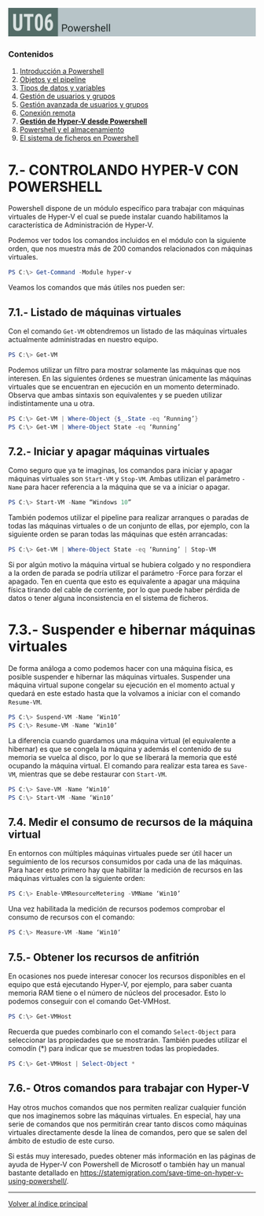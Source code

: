 ![Carátula UT06](imgs/caratula_ut06.png)


### Contenidos

1. [Introducción a Powershell](01_introducción.md)
2. [Objetos y el pipeline](02_pipelines.md)
3. [Tipos de datos y variables](03_tipos_datos_y_variables.md)
4. [Gestión de usuarios y grupos](04_usuarios.md)
5. [Gestión avanzada de usuarios y grupos](05_usuarios_avanzado.md)
6. [Conexión remota](06_conexion_remota.md)
7. [**Gestión de Hyper-V desde Powershell**](07_hyperv.md)
8. [Powershell y el almacenamiento](08_almacenamiento.md)
9. [El sistema de ficheros en Powershell](09_sistema_ficheros.md)


# 7.- CONTROLANDO HYPER-V CON POWERSHELL

Powershell dispone de un módulo específico para trabajar con máquinas virtuales de Hyper-V el cual se puede instalar cuando habilitamos la característica de Administración de Hyper-V.

Podemos ver todos los comandos incluidos en el módulo con la siguiente orden, que nos muestra más de 200 comandos relacionados con máquinas virtuales.

```powershell
PS C:\> Get-Command -Module hyper-v
```

Veamos los comandos que más útiles nos pueden ser:


## 7.1.- Listado de máquinas virtuales

Con el comando `Get-VM` obtendremos un listado de las máquinas virtuales actualmente administradas en nuestro equipo.

```powershell
PS C:\> Get-VM
```

Podemos utilizar un filtro para mostrar solamente las máquinas que nos interesen. En las siguientes órdenes se muestran únicamente las máquinas virtuales que se encuentran en ejecución en un momento determinado. Observa que ambas sintaxis son equivalentes y se pueden utilizar indistintamente una u otra.

```powershell
PS C:\> Get-VM | Where-Object {$_.State -eq ‘Running’}
PS C:\> Get-VM | Where-Object State -eq ‘Running’
```


## 7.2.- Iniciar y apagar máquinas virtuales

Como seguro que ya te imaginas, los comandos para iniciar y apagar máquinas virtuales son `Start-VM` y `Stop-VM`. Ambas utilizan el parámetro `-Name` para hacer referencia a la máquina que se va a iniciar o apagar. 

```powershell
PS C:\> Start-VM -Name “Windows 10”
```

También podemos utilizar el pipeline para realizar arranques o paradas de todas las máquinas virtuales o de un conjunto de ellas, por ejemplo, con la siguiente orden se paran todas las máquinas que estén arrancadas:

```powershell
PS C:\> Get-VM | Where-Object State -eq ‘Running’ | Stop-VM
```

Si por algún motivo la máquina virtual se hubiera colgado y no respondiera a la orden de parada se podría utilizar el parámetro -Force para forzar el apagado. Ten en cuenta que esto es equivalente a apagar una máquina física tirando del cable de corriente, por lo que puede haber pérdida de datos o tener alguna inconsistencia en el sistema de ficheros.


# 7.3.- Suspender e hibernar máquinas virtuales

De forma análoga a como podemos hacer con una máquina física, es posible suspender e hibernar las máquinas virtuales.
Suspender una máquina virtual supone congelar su ejecución en el momento actual y quedará en este estado hasta que la volvamos a iniciar con el comando `Resume-VM`.

```powershell
PS C:\> Suspend-VM -Name ‘Win10’
PS C:\> Resume-VM -Name ‘Win10’
```

La diferencia cuando guardamos una máquina virtual (el equivalente a hibernar) es que se congela la máquina y además el contenido de su memoria se vuelca al disco, por lo que se liberará la memoria que esté ocupando la máquina virtual. El comando para realizar esta tarea es `Save-VM`, mientras que se debe restaurar con `Start-VM`.

```powershell
PS C:\> Save-VM -Name ‘Win10’
PS C:\> Start-VM -Name ‘Win10’
```


## 7.4. Medir el consumo de recursos de la máquina virtual

En entornos con múltiples máquinas virtuales puede ser útil hacer un seguimiento de los recursos consumidos por cada una de las máquinas. Para hacer esto primero hay que habilitar la medición de recursos en las máquinas virtuales con la siguiente orden:

```powershell
PS C:\> Enable-VMResourceMetering -VMName ‘Win10’
```

Una vez habilitada la medición de recursos podemos comprobar el consumo de recursos con el comando:

```powershell
PS C:\> Measure-VM -Name ‘Win10’
```


## 7.5.- Obtener los recursos de anfitrión

En ocasiones nos puede interesar conocer los recursos disponibles en el equipo que está ejecutando Hyper-V, por ejemplo, para saber cuanta memoria RAM tiene o el número de núcleos del procesador. Esto lo podemos conseguir con el comando Get-VMHost. 

```powershell
PS C:\> Get-VMHost
```

Recuerda que puedes combinarlo con el comando `Select-Object` para seleccionar las propiedades que se mostrarán. También puedes utilizar el comodín (*) para indicar que se muestren todas las propiedades.

```powershell
PS C:\> Get-VMHost | Select-Object *
```


## 7.6.- Otros comandos para trabajar con Hyper-V

Hay otros muchos comandos que nos permiten realizar cualquier función que nos imaginemos sobre las máquinas virtuales. En especial, hay una serie de comandos que nos permitirán crear tanto discos como máquinas virtuales directamente desde la línea de comandos, pero que se salen del ámbito de estudio de este curso.

Si estás muy interesado, puedes obtener más información en las páginas de ayuda de Hyper-V con Powershell de Microsotf o también hay un manual bastante detallado en https://statemigration.com/save-time-on-hyper-v-using-powershell/.



***
[Volver al índice principal](index_UT06.md)
